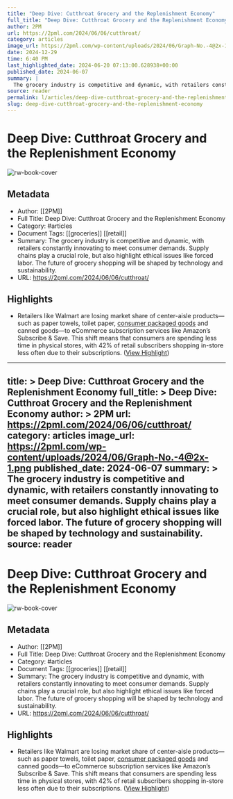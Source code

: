 ```yaml
---
title: "Deep Dive: Cutthroat Grocery and the Replenishment Economy"
full_title: "Deep Dive: Cutthroat Grocery and the Replenishment Economy"
author: 2PM
url: https://2pml.com/2024/06/06/cutthroat/
category: articles
image_url: https://2pml.com/wp-content/uploads/2024/06/Graph-No.-4@2x-1.png
date: 2024-12-29
time: 6:40 PM
last_highlighted_date: 2024-06-20 07:13:00.628938+00:00
published_date: 2024-06-07
summary: |
  The grocery industry is competitive and dynamic, with retailers constantly innovating to meet consumer demands. Supply chains play a crucial role, but also highlight ethical issues like forced labor. The future of grocery shopping will be shaped by technology and sustainability.
source: reader
permalink: l/articles/deep-dive-cutthroat-grocery-and-the-replenishment-economy
slug: deep-dive-cutthroat-grocery-and-the-replenishment-economy
---
```

# Deep Dive: Cutthroat Grocery and the Replenishment Economy

![rw-book-cover](https://2pml.com/wp-content/uploads/2024/06/Graph-No.-4@2x-1.png)

## Metadata
- Author: [[2PM]]
- Full Title: Deep Dive: Cutthroat Grocery and the Replenishment Economy
- Category: #articles
- Document Tags: [[groceries]] [[retail]] 
- Summary: The grocery industry is competitive and dynamic, with retailers constantly innovating to meet consumer demands. Supply chains play a crucial role, but also highlight ethical issues like forced labor. The future of grocery shopping will be shaped by technology and sustainability.
- URL: https://2pml.com/2024/06/06/cutthroat/

## Highlights
- Retailers like Walmart are losing market share of center-aisle products—such as paper towels, toilet paper, [consumer packaged goods](https://2pml.com/2024/03/13/cpg/) and canned goods—to eCommerce subscription services like Amazon’s Subscribe & Save. This shift means that consumers are spending less time in physical stores, with 42% of retail subscribers shopping in-store less often due to their subscriptions. ([View Highlight](https://read.readwise.io/read/01j0t7vne5xn4gxzygvtqq1zfv))


---
title: >
  Deep Dive: Cutthroat Grocery and the Replenishment Economy
full_title: >
  Deep Dive: Cutthroat Grocery and the Replenishment Economy
author: >
  2PM
url: https://2pml.com/2024/06/06/cutthroat/
category: articles
image_url: https://2pml.com/wp-content/uploads/2024/06/Graph-No.-4@2x-1.png
published_date: 2024-06-07
summary: >
  The grocery industry is competitive and dynamic, with retailers constantly innovating to meet consumer demands. Supply chains play a crucial role, but also highlight ethical issues like forced labor. The future of grocery shopping will be shaped by technology and sustainability.
source: reader
---
# Deep Dive: Cutthroat Grocery and the Replenishment Economy

![rw-book-cover](https://2pml.com/wp-content/uploads/2024/06/Graph-No.-4@2x-1.png)

## Metadata
- Author: [[2PM]]
- Full Title: Deep Dive: Cutthroat Grocery and the Replenishment Economy
- Category: #articles
- Document Tags: [[groceries]] [[retail]] 
- Summary: The grocery industry is competitive and dynamic, with retailers constantly innovating to meet consumer demands. Supply chains play a crucial role, but also highlight ethical issues like forced labor. The future of grocery shopping will be shaped by technology and sustainability.
- URL: https://2pml.com/2024/06/06/cutthroat/

## Highlights
- Retailers like Walmart are losing market share of center-aisle products—such as paper towels, toilet paper, [consumer packaged goods](https://2pml.com/2024/03/13/cpg/) and canned goods—to eCommerce subscription services like Amazon’s Subscribe & Save. This shift means that consumers are spending less time in physical stores, with 42% of retail subscribers shopping in-store less often due to their subscriptions. ([View Highlight](https://read.readwise.io/read/01j0t7vne5xn4gxzygvtqq1zfv))


